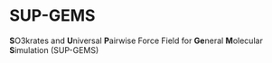 # SUP-GEMS
**S**O3krates and **U**niversal **P**airwise Force Field for **Ge**neral **M**olecular **S**imulation (SUP-GEMS)
